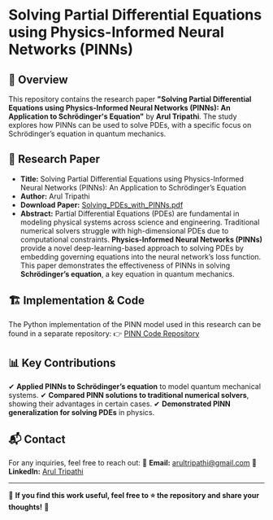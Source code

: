 # **Solving Partial Differential Equations using Physics-Informed Neural Networks (PINNs)**

## 📌 **Overview**
This repository contains the research paper **"Solving Partial Differential Equations using Physics-Informed Neural Networks (PINNs): An Application to Schrödinger's Equation"** by **Arul Tripathi**. The study explores how PINNs can be used to solve PDEs, with a specific focus on Schrödinger’s equation in quantum mechanics.

## 📄 **Research Paper**
- **Title:** Solving Partial Differential Equations using Physics-Informed Neural Networks (PINNs): An Application to Schrödinger’s Equation
- **Author:** Arul Tripathi
- **Download Paper:** [Solving_PDEs_with_PINNs.pdf](./Solving%20Partial%20Differential%20Equations%20using%20Physics.pdf)
- **Abstract:**
  Partial Differential Equations (PDEs) are fundamental in modeling physical systems across science and engineering. Traditional numerical solvers struggle with high-dimensional PDEs due to computational constraints. **Physics-Informed Neural Networks (PINNs)** provide a novel deep-learning-based approach to solving PDEs by embedding governing equations into the neural network’s loss function. This paper demonstrates the effectiveness of PINNs in solving **Schrödinger’s equation**, a key equation in quantum mechanics.

## 🏗 **Implementation & Code**
The Python implementation of the PINN model used in this research can be found in a separate repository:
👉 [PINN Code Repository](https://github.com/hackingsage/Schrodinger-PINN)

## 📊 **Key Contributions**
✔ **Applied PINNs to Schrödinger’s equation** to model quantum mechanical systems.
✔ **Compared PINN solutions to traditional numerical solvers**, showing their advantages in certain cases.
✔ **Demonstrated PINN generalization for solving PDEs** in physics.

## 📬 **Contact**
For any inquiries, feel free to reach out:
📧 **Email:** [arultripathi@gmail.com](mailto:arultripathi@gmail.com)
🔗 **LinkedIn:** [Arul Tripathi](https://www.linkedin.com/in/arul-tripathi/)

---
📢 **If you find this work useful, feel free to ⭐ the repository and share your thoughts!** 🚀
